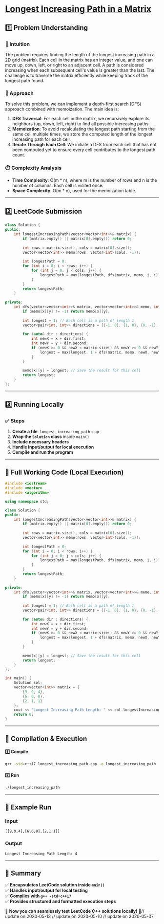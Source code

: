 # **[Longest Increasing Path in a Matrix](https://leetcode.com/problems/longest-increasing-path-in-a-matrix/description/)**  

## **1️⃣ Problem Understanding**  
### **📌 Intuition**  
The problem requires finding the length of the longest increasing path in a 2D grid (matrix). Each cell in the matrix has an integer value, and one can move up, down, left, or right to an adjacent cell. A path is considered increasing when each subsequent cell's value is greater than the last. The challenge is to traverse the matrix efficiently while keeping track of the longest path found.

### **🚀 Approach**  
To solve this problem, we can implement a depth-first search (DFS) approach combined with memoization. The main idea is:
1. **DFS Traversal**: For each cell in the matrix, we recursively explore its neighbors (up, down, left, right) to find all possible increasing paths.
2. **Memoization**: To avoid recalculating the longest path starting from the same cell multiple times, we store the computed length of the longest increasing path for each cell. 
3. **Iterate Through Each Cell**: We initiate a DFS from each cell that has not been computed yet to ensure every cell contributes to the longest path count.

### **⏱️ Complexity Analysis**  
- **Time Complexity**: O(m * n), where m is the number of rows and n is the number of columns. Each cell is visited once.
- **Space Complexity**: O(m * n), used for the memoization table.

---  

## **2️⃣ LeetCode Submission**  
```cpp
class Solution {
public:
    int longestIncreasingPath(vector<vector<int>>& matrix) {
        if (matrix.empty() || matrix[0].empty()) return 0;
        
        int rows = matrix.size(), cols = matrix[0].size();
        vector<vector<int>> memo(rows, vector<int>(cols, -1));
        
        int longestPath = 0;
        for (int i = 0; i < rows; i++) {
            for (int j = 0; j < cols; j++) {
                longestPath = max(longestPath, dfs(matrix, memo, i, j));
            }
        }
        return longestPath;
    }
    
private:
    int dfs(vector<vector<int>>& matrix, vector<vector<int>>& memo, int x, int y) {
        if (memo[x][y] != -1) return memo[x][y];
        
        int longest = 1; // Each cell is a path of length 1
        vector<pair<int, int>> directions = {{-1, 0}, {1, 0}, {0, -1}, {0, 1}};
        
        for (auto& dir : directions) {
            int newX = x + dir.first;
            int newY = y + dir.second;
            if (newX >= 0 && newX < matrix.size() && newY >= 0 && newY < matrix[0].size() && matrix[newX][newY] > matrix[x][y]) {
                longest = max(longest, 1 + dfs(matrix, memo, newX, newY));
            }
        }
        
        memo[x][y] = longest; // Save the result for this cell
        return longest;
    }
}; 
```  

---  

## **3️⃣ Running Locally**  
### **✅ Steps**  
1. **Create a file**: `longest_increasing_path.cpp`  
2. **Wrap the `Solution` class** inside `main()`  
3. **Include necessary headers**  
4. **Handle input/output for local execution**  
5. **Compile and run the program**  

---  

## **📝 Full Working Code (Local Execution)**  
```cpp
#include <iostream>
#include <vector>
#include <algorithm>

using namespace std;

class Solution {
public:
    int longestIncreasingPath(vector<vector<int>>& matrix) {
        if (matrix.empty() || matrix[0].empty()) return 0;
        
        int rows = matrix.size(), cols = matrix[0].size();
        vector<vector<int>> memo(rows, vector<int>(cols, -1));
        
        int longestPath = 0;
        for (int i = 0; i < rows; i++) {
            for (int j = 0; j < cols; j++) {
                longestPath = max(longestPath, dfs(matrix, memo, i, j));
            }
        }
        return longestPath;
    }
    
private:
    int dfs(vector<vector<int>>& matrix, vector<vector<int>>& memo, int x, int y) {
        if (memo[x][y] != -1) return memo[x][y];
        
        int longest = 1; // Each cell is a path of length 1
        vector<pair<int, int>> directions = {{-1, 0}, {1, 0}, {0, -1}, {0, 1}};
        
        for (auto& dir : directions) {
            int newX = x + dir.first;
            int newY = y + dir.second;
            if (newX >= 0 && newX < matrix.size() && newY >= 0 && newY < matrix[0].size() && matrix[newX][newY] > matrix[x][y]) {
                longest = max(longest, 1 + dfs(matrix, memo, newX, newY));
            }
        }
        
        memo[x][y] = longest; // Save the result for this cell
        return longest;
    }
};

int main() {
    Solution sol;
    vector<vector<int>> matrix = {
        {9, 9, 4},
        {6, 6, 8},
        {2, 1, 1}
    };
    cout << "Longest Increasing Path Length: " << sol.longestIncreasingPath(matrix) << endl;
    return 0;
}
```  

---  

## **🔧 Compilation & Execution**  
#### **1️⃣ Compile**  
```bash
g++ -std=c++17 longest_increasing_path.cpp -o longest_increasing_path
```  

#### **2️⃣ Run**  
```bash
./longest_increasing_path
```  

---  

## **🎯 Example Run**  
### **Input**  
```
[[9,9,4],[6,6,8],[2,1,1]]
```  
### **Output**  
```
Longest Increasing Path Length: 4
```  

---  

## **📌 Summary**  
✅ **Encapsulates LeetCode solution inside `main()`**  
✅ **Handles input/output for local testing**  
✅ **Compiles with `g++ -std=c++17`**  
✅ **Provides structured and formatted execution steps**  

🚀 **Now you can seamlessly test LeetCode C++ solutions locally!** 🚀// update on 2020-05-13
// update on 2020-05-10
// update on 2020-05-07

